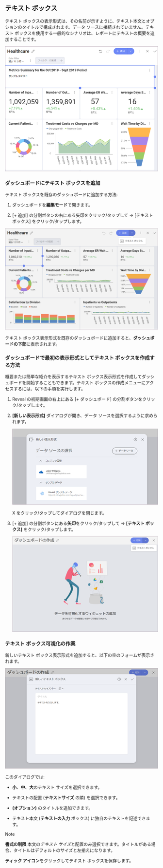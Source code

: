 ## テキスト ボックス

テキスト ボックスの表示形式は、その名前が示すように、テキスト本文とオプションのタイトルで構成されます。データ ソースに接続されていません。テキスト ボックスを使用する一般的なシナリオは、レポートにテキストの概要を追加することです。

<img src="images/text-box-summary-example.png" alt="An example of a summary text box added to a dashboard" class="responsive-img"/>

### ダッシュボードにテキスト ボックスを追加

テキスト ボックスを既存のダッシュボードに追加する方法:

1.  ダッシュボードを**編集モード**で開きます。

2.  [+ 追加] の分割ボタンの右にある矢印をクリック/タップして ⇒ [テキスト ボックス] をクリック/タップします。

<img src="images/add-textbox-existing-dashboard.png" alt="Adding a text box in dashboard edit mode" class="responsive-img"/>

テキスト ボックス表示形式を既存のダッシュボードに追加すると、**ダッシュボードの下部**に表示されます。

### ダッシュボードで最初の表示形式としてテキスト ボックスを作成する方法

概要または簡単な紹介を表示するテキスト ボックス表示形式を作成してダッシュボードを開始することもできます。テキスト ボックスの作成メニューにアクセスするには、以下の手順を実行します。

1.  Reveal の初期画面の右上にある [+ ダッシュボード] の分割ボタンをクリック/タップします。

2.  **[新しい表示形式]** ダイアログが開き、データ ソースを選択するように求められます。

    <img src="images/new-visualization-dialog.png" alt="New visualization dialog" class="responsive-img"/>

    X をクリック/タップしてダイアログを閉じます。

3.  [+ 追加] の分割ボタンにある**矢印**をクリック/タップして ⇒ **[テキスト ボックス]** をクリック/タップします。

    <img src="images/add-text-box-menu.png" alt="Accessing text box creation in the New Dashboard screen" class="responsive-img"/>

### テキスト ボックス可視化の作業

新しいテキスト ボックス表示形式を追加すると、以下の空のフォームが表示されます。

<img src="images/text-box-empty-form.png" alt="New text box dialog showing an empty text box form" class="responsive-img"/>

このダイアログでは:

  - **小**、**中**、**大**のテキスト サイズを選択できます。

  - テキストの配置 (**テキストサイズ** の隣) を選択できます。
  
  - **(オプション)** のタイトルを追加できます。
  
  - テキスト本文 (**テキストの入力** ボックス) に独自のテキストを記述できます。

>[!NOTE]
>**書式の制限**
>本文の*テキスト サイズ*と配置のみ選択できます。タイトルがある場合、タイトルはデフォルトのサイズと左揃えになります。

**ティック アイコン**をクリックしてテキスト ボックスを保存します。
